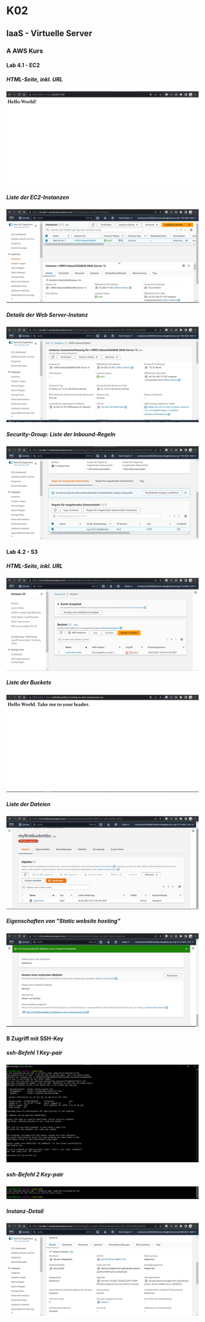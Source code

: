 # K02

## IaaS - Virtuelle Server

### A AWS Kurs

#### Lab 4.1 - EC2

##### HTML-Seite, inkl. URL

<img src="./assets/img/k02/Aa/HTML-Seite.jpg">

##### Liste der EC2-Instanzen

<img src="./assets/img/k02/Aa/EC2-Instanzen.jpg">

##### Details der Web Server-Instanz

<img src="./assets/img/k02/Aa/WebServer-Instanz.jpg">

##### Security-Group: Liste der Inbound-Regeln

<img src="./assets/img/k02/Aa/Security-Group.jpg">

#### Lab 4.2 - S3

##### HTML-Seite, inkl. URL

<img src="./assets/img/k02/Ab/Bucket-List.jpg">

##### Liste der Buckets

<img src="./assets/img/k02/Ab/HTML-Seite-Bucket.jpg">

##### Liste der Dateien

<img src="./assets/img/k02/Ab/Dateien-Bucket.jpg">

##### Eigenschaften von "Static website hosting"

<img src="./assets/img/k02/Ab/Static-website-hosting.jpg">

#### B Zugriff mit SSH-Key

##### ssh-Befehl 1 Key-pair

<img src="./assets/img/k02/B/Keypair-Bash.jpg">

##### ssh-Befehl 2 Key-pair

<img src="./assets/img/k02/B/Keypair-Bash-2.jpg">

##### Instanz-Detail

<img src="./assets/img/k02/B/Instanz-Keypar.jpg">
